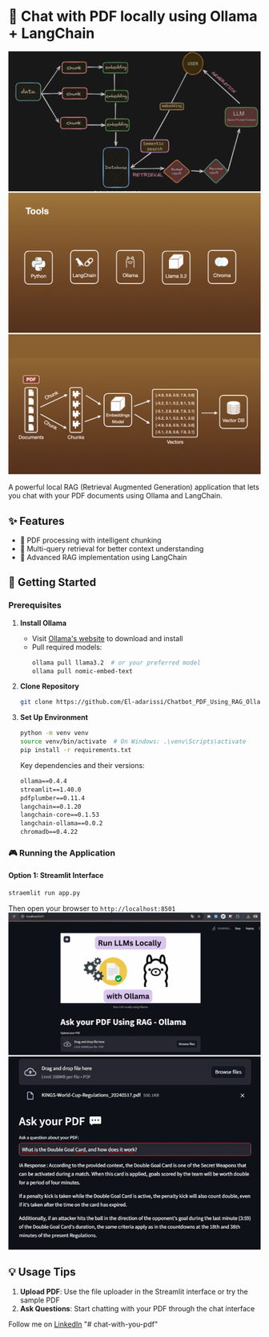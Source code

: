 # 🤖 Chat with PDF locally using Ollama + LangChain
<img src='./Images/Rag.png'></img>
<br>
<img src='./Images/Tools.png'></img>
<br>
<img src='./Images/Pre-processing.png'></img>

A powerful local RAG (Retrieval Augmented Generation) application that lets you chat with your PDF documents using Ollama and LangChain.



## ✨ Features

- 📄 PDF processing with intelligent chunking
- 🧠 Multi-query retrieval for better context understanding
- 🎯 Advanced RAG implementation using LangChain


## 🚀 Getting Started

### Prerequisites

1. **Install Ollama**
   - Visit [Ollama's website](https://ollama.ai) to download and install
   - Pull required models:
     ```bash
     ollama pull llama3.2  # or your preferred model
     ollama pull nomic-embed-text
     ```

2. **Clone Repository**
   ```bash
   git clone https://github.com/El-adarissi/Chatbot_PDF_Using_RAG_Ollama_locally-
   ```

3. **Set Up Environment**
   ```bash
   python -m venv venv
   source venv/bin/activate  # On Windows: .\venv\Scripts\activate
   pip install -r requirements.txt
   ```

   Key dependencies and their versions:
   ```txt
   ollama==0.4.4
   streamlit==1.40.0
   pdfplumber==0.11.4
   langchain==0.1.20
   langchain-core==0.1.53
   langchain-ollama==0.0.2
   chromadb==0.4.22
   ```

### 🎮 Running the Application

#### Option 1: Streamlit Interface
```bash
straemlit run app.py
```
Then open your browser to `http://localhost:8501`
<img src='./Images/home.jpg'></img>
<br>
<img src='./Images/QA.jpg'></img>


## 💡 Usage Tips

1. **Upload PDF**: Use the file uploader in the Streamlit interface or try the sample PDF
2. **Ask Questions**: Start chatting with your PDF through the chat interface


Follow me on [LinkedIn](https://www.linkedin.com/in/abdelazizel-adarissi/)
"# chat-with-you-pdf" 
